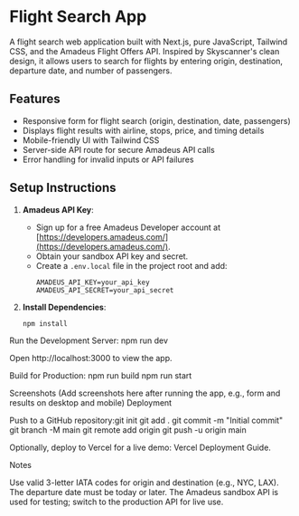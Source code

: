 # Flight Search App

A flight search web application built with Next.js, pure JavaScript, Tailwind CSS, and the Amadeus Flight Offers API. Inspired by Skyscanner's clean design, it allows users to search for flights by entering origin, destination, departure date, and number of passengers.

## Features
- Responsive form for flight search (origin, destination, date, passengers)
- Displays flight results with airline, stops, price, and timing details
- Mobile-friendly UI with Tailwind CSS
- Server-side API route for secure Amadeus API calls
- Error handling for invalid inputs or API failures

## Setup Instructions
1. **Amadeus API Key**:
   - Sign up for a free Amadeus Developer account at [https://developers.amadeus.com/](https://developers.amadeus.com/).
   - Obtain your sandbox API key and secret.
   - Create a `.env.local` file in the project root and add:
     ```env
     AMADEUS_API_KEY=your_api_key
     AMADEUS_API_SECRET=your_api_secret
     ```

2. **Install Dependencies**:
   ```bash
   npm install


Run the Development Server:
npm run dev

Open http://localhost:3000 to view the app.

Build for Production:
npm run build
npm run start



Screenshots
(Add screenshots here after running the app, e.g., form and results on desktop and mobile)
Deployment

Push to a GitHub repository:git init
git add .
git commit -m "Initial commit"
git branch -M main
git remote add origin <your-repo-url>
git push -u origin main


Optionally, deploy to Vercel for a live demo: Vercel Deployment Guide.

Notes

Use valid 3-letter IATA codes for origin and destination (e.g., NYC, LAX).
The departure date must be today or later.
The Amadeus sandbox API is used for testing; switch to the production API for live use.


